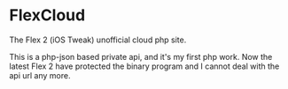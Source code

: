 FlexCloud
=========

The Flex 2 (iOS Tweak) unofficial cloud php site.

This is a php-json based private api, and it's my first php work.
Now the latest Flex 2 have protected the binary program and I cannot deal with the api url any more.
